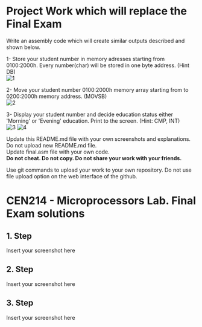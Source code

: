 # Project Work which will replace the Final Exam

Write an assembly code which will create similar outputs described and shown below.

1- Store your student number in memory adresses starting from 0100:2000h. Every number(char) will be stored in one byte address. (Hint DB)  
![1](https://github.com/abbaselmas/CEN214-Microprocessors-Lab-Final/assets/28142617/302ca703-755b-4484-b67d-01397d70296e)

2- Move your student number 0100:2000h memory array starting from to 0200:2000h memory address. (MOVSB)  
![2](https://github.com/abbaselmas/CEN214-Microprocessors-Lab-Final/assets/28142617/6a9304e4-0819-4014-8a38-279d782ab720)

3- Display your student number and decide education status either 'Morning' or 'Evening' education. Print to the screen. (Hint: CMP, INT)  
![3](https://github.com/abbaselmas/CEN214-Microprocessors-Lab-Final/assets/28142617/6f822458-e7f0-4fc0-8440-721892a605b9)
![4](https://github.com/abbaselmas/CEN214-Microprocessors-Lab-Final/assets/28142617/122e3d82-ebe3-44de-9fa3-1624301c8bd5)


Update this README.md file with your own screenshots and explanations. Do not upload new README.md file.   
Update final.asm file with your own code.  
**Do not cheat. Do not copy. Do not share your work with your friends.**

Use git commands to upload your work to your own repository. Do not use file upload option on the web interface of the github.

# CEN214 - Microprocessors Lab. Final Exam solutions
## 1. Step
Insert your screenshot here

## 2. Step
Insert your screenshot here

## 3. Step
Insert your screenshot here

